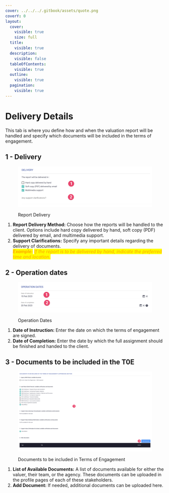 ```yaml
---
cover: ../../../.gitbook/assets/quote.png
coverY: 0
layout:
  cover:
    visible: true
    size: full
  title:
    visible: true
  description:
    visible: false
  tableOfContents:
    visible: true
  outline:
    visible: true
  pagination:
    visible: true
---
```


# Delivery Details

This tab is where you define how and when the valuation report will be handled and specify which documents will be included in the terms of engagement.

## 1 - Delivery

<figure><img src="../../../.gitbook/assets/delivery.png" alt=""><figcaption><p>Report Delivery</p></figcaption></figure>

1. **Report Delivery Method:** Choose how the reports will be handled to the client. Options include hard copy delivered by hand, soft copy (PDF) delivered by email, and multimedia support.
2. **Support Clarifications:** Specify any important details regarding the delivery of documents.\
   _<mark style="color:orange;">**Example:**</mark> <mark style="color:orange;"></mark><mark style="color:orange;">If the report is to be delivered by hand, indicate the preferred time and location.</mark>_

## 2 - Operation dates

<figure><img src="../../../.gitbook/assets/dates.png" alt=""><figcaption><p>Operation Dates</p></figcaption></figure>

1. **Date of Instruction:** Enter the date on which the terms of engagement are signed.
2. **Date of Completion:** Enter the date by which the full assignment should be finished and handed to the client.

## 3 - Documents to be included in the T0E

<figure><img src="../../../.gitbook/assets/documents.png" alt=""><figcaption><p>Documents to be included in Terms of Engagement</p></figcaption></figure>

1. **List of Available Documents:** A list of documents available for either the valuer, their team, or the agency. These documents can be uploaded in the profile pages of each of these stakeholders.
2. **Add Document:** If needed, additional documents can be uploaded here.
